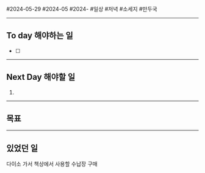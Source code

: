 #2024-05-29 #2024-05 #2024-
#일상 #저녁 #소세지 #만두국

---
## To day 해야하는 일
- [ ] 

---
## Next Day 해야할 일
1. 

---

## 목표 

---

## 있었던 일

다이소 가서 책상에서 사용할 수납장 구매


